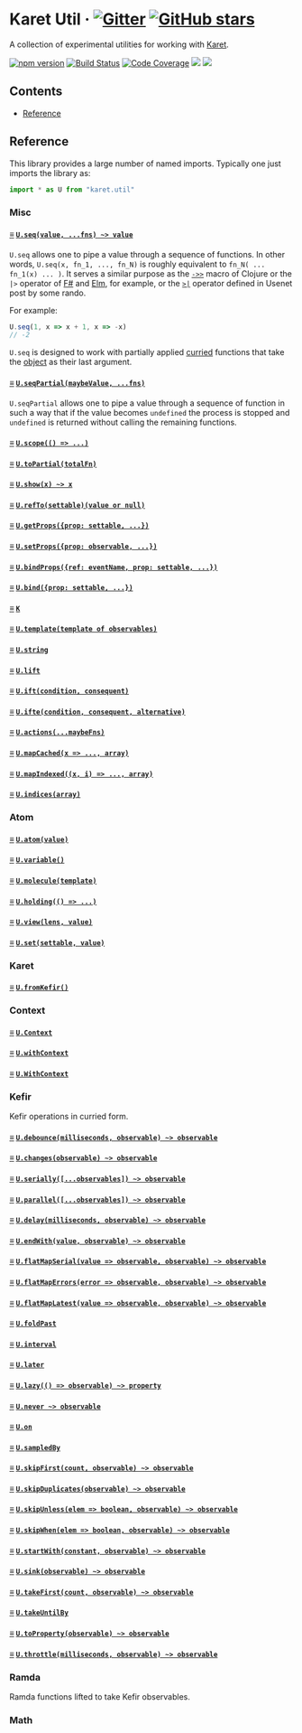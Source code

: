 # <a id="karet-util"></a> Karet Util &middot; [![Gitter](https://img.shields.io/gitter/room/calmm-js/chat.js.svg)](https://gitter.im/calmm-js/chat) [![GitHub stars](https://img.shields.io/github/stars/calmm-js/karet.util.svg?style=social)](https://github.com/calmm-js/karet.util)

A collection of experimental utilities for working with
[Karet](https://github.com/calmm-js/karet).

[![npm version](https://badge.fury.io/js/karet.util.svg)](http://badge.fury.io/js/karet.util)
[![Build Status](https://travis-ci.org/calmm-js/karet.util.svg?branch=master)](https://travis-ci.org/calmm-js/karet.util)
[![Code Coverage](https://img.shields.io/codecov/c/github/calmm-js/karet.util/master.svg)](https://codecov.io/github/calmm-js/karet.util?branch=master)
[![](https://david-dm.org/calmm-js/karet.util.svg)](https://david-dm.org/calmm-js/karet.util)
[![](https://david-dm.org/calmm-js/karet.util/dev-status.svg)](https://david-dm.org/calmm-js/karet.util?type=dev)

## Contents

* [Reference](#reference)

## Reference

This library provides a large number of named imports.  Typically one just
imports the library as:

```js
import * as U from "karet.util"
```

### Misc

#### <a id="U-seq"></a> [≡](#contents) [`U.seq(value, ...fns) ~> value`](#U-seq)

`U.seq` allows one to pipe a value through a sequence of functions.  In other
words, `U.seq(x, fn_1, ..., fn_N)` is roughly equivalent to `fn_N( ... fn_1(x)
... )`.  It serves a similar purpose as
the [`->>`](https://clojuredocs.org/clojure.core/-%3E%3E) macro of Clojure or
the `|>` operator
of
[F#](https://msdn.microsoft.com/en-us/visualfsharpdocs/conceptual/operators.%5b-h%5d-%5d%5b't1,'u%5d-function-%5bfsharp%5d) and
[Elm](http://package.elm-lang.org/packages/elm-lang/core/latest/Basics#|>), for
example, or
the
[`>|`](http://comp.lang.functional.narkive.com/zZJZg20r/a-family-of-function-application-operators-for-standard-ml) operator
defined in Usenet post by some rando.

For example:

```js
U.seq(1, x => x + 1, x => -x)
// -2
```

`U.seq` is designed to work with partially
applied [curried](https://en.wikipedia.org/wiki/Currying) functions that take
the <a href="https://en.wikipedia.org/wiki/Object_(grammar)">object</a> as their
last argument.

#### <a id="U-seqPartial"></a> [≡](#contents) [`U.seqPartial(maybeValue, ...fns)`](#U-seqPartial)

`U.seqPartial` allows one to pipe a value through a sequence of function in such
a way that if the value becomes `undefined` the process is stopped and
`undefined` is returned without calling the remaining functions.

#### <a id="U-scope"></a> [≡](#contents) [`U.scope(() => ...)`](#U-scope)

#### <a id="U-toPartial"></a> [≡](#contents) [`U.toPartial(totalFn)`](#U-toPartial)

#### <a id="U-show"></a> [≡](#contents) [`U.show(x) ~> x`](#U-show)

#### <a id="U-refTo"></a> [≡](#contents) [`U.refTo(settable)(value or null)`](#U-refTo)

#### <a id="U-getProps"></a> [≡](#contents) [`U.getProps({prop: settable, ...})`](#U-getProps)
#### <a id="U-setProps"></a> [≡](#contents) [`U.setProps({prop: observable, ...})`](#U-setProps)
#### <a id="U-bindProps"></a> [≡](#contents) [`U.bindProps({ref: eventName, prop: settable, ...})`](#U-bindProps)
#### <a id="U-bind"></a> [≡](#contents) [`U.bind({prop: settable, ...})`](#U-bind)

#### <a id="K"></a> [≡](#contents) [`K`](#K)
#### <a id="U-template"></a> [≡](#contents) [`U.template(template of observables)`](#U-template)
#### <a id="U-string"></a> [≡](#contents) [`U.string`](#U-string)
#### <a id="U-lift"></a> [≡](#contents) [`U.lift`](#U-lift)

#### <a id="U-ift"></a> [≡](#contents) [`U.ift(condition, consequent)`](#U-ift)
#### <a id="U-ifte"></a> [≡](#contents) [`U.ifte(condition, consequent, alternative)`](#U-ifte)

#### <a id="U-actions"></a> [≡](#contents) [`U.actions(...maybeFns)`](#U-actions)

#### <a id="U-mapCached"></a> [≡](#contents) [`U.mapCached(x => ..., array)`](#U-mapCached)
#### <a id="U-mapIndexed"></a> [≡](#contents) [`U.mapIndexed((x, i) => ..., array)`](#U-mapIndexed)
#### <a id="U-indices"></a> [≡](#contents) [`U.indices(array)`](#U-indices)

### Atom
#### <a id="U-atom"></a> [≡](#contents) [`U.atom(value)`](#U-atom)
#### <a id="U-variable"></a> [≡](#contents) [`U.variable()`](#U-variable)
#### <a id="U-molecule"></a> [≡](#contents) [`U.molecule(template)`](#U-molecule)
#### <a id="U-holding"></a> [≡](#contents) [`U.holding(() => ...)`](#U-holding)
#### <a id="U-view"></a> [≡](#contents) [`U.view(lens, value)`](#U-view)
#### <a id="U-set"></a> [≡](#contents) [`U.set(settable, value)`](#U-set)

### Karet
#### <a id="U-fromKefir"></a> [≡](#contents) [`U.fromKefir()`](#U-fromKefir)

### Context
#### <a id="U-Context"></a> [≡](#contents) [`U.Context`](#U-Context)
#### <a id="U-withContext"></a> [≡](#contents) [`U.withContext`](#U-withContext)
#### <a id="U-WithContext"></a> [≡](#contents) [`U.WithContext`](#U-WithContext)

### Kefir

Kefir operations in curried form.

#### <a id="U-debounce"></a> [≡](#contents) [`U.debounce(milliseconds, observable) ~> observable`](#U-debounce)
#### <a id="U-changes"></a> [≡](#contents) [`U.changes(observable) ~> observable`](#U-changes)
#### <a id="U-serially"></a> [≡](#contents) [`U.serially([...observables]) ~> observable`](#U-serially)
#### <a id="U-parallel"></a> [≡](#contents) [`U.parallel([...observables]) ~> observable`](#U-parallel)
#### <a id="U-delay"></a> [≡](#contents) [`U.delay(milliseconds, observable) ~> observable`](#U-delay)
#### <a id="U-endWith"></a> [≡](#contents) [`U.endWith(value, observable) ~> observable`](#U-endWith)
#### <a id="U-flatMapSerial"></a> [≡](#contents) [`U.flatMapSerial(value => observable, observable) ~> observable`](#U-flatMapSerial)
#### <a id="U-flatMapErrors"></a> [≡](#contents) [`U.flatMapErrors(error => observable, observable) ~> observable`](#U-flatMapErrors)
#### <a id="U-flatMapLatest"></a> [≡](#contents) [`U.flatMapLatest(value => observable, observable) ~> observable`](#U-flatMapLatest)
#### <a id="U-foldPast"></a> [≡](#contents) [`U.foldPast`](#U-foldPast)
#### <a id="U-interval"></a> [≡](#contents) [`U.interval`](#U-interval)
#### <a id="U-later"></a> [≡](#contents) [`U.later`](#U-later)
#### <a id="U-lazy"></a> [≡](#contents) [`U.lazy(() => observable) ~> property`](#U-lazy)
#### <a id="U-never"></a> [≡](#contents) [`U.never ~> observable`](#U-never)
#### <a id="U-on"></a> [≡](#contents) [`U.on`](#U-on)
#### <a id="U-sampledBy"></a> [≡](#contents) [`U.sampledBy`](#U-sampledBy)
#### <a id="U-skipFirst"></a> [≡](#contents) [`U.skipFirst(count, observable) ~> observable`](#U-skipFirst)
#### <a id="U-skipDuplicates"></a> [≡](#contents) [`U.skipDuplicates(observable) ~> observable`](#U-skipDuplicates)
#### <a id="U-skipUnless"></a> [≡](#contents) [`U.skipUnless(elem => boolean, observable) ~> observable`](#U-skipUnless)
#### <a id="U-skipWhen"></a> [≡](#contents) [`U.skipWhen(elem => boolean, observable) ~> observable`](#U-skipWhen)
#### <a id="U-startWith"></a> [≡](#contents) [`U.startWith(constant, observable) ~> observable`](#U-startWith)
#### <a id="U-sink"></a> [≡](#contents) [`U.sink(observable) ~> observable`](#U-sink)
#### <a id="U-takeFirst"></a> [≡](#contents) [`U.takeFirst(count, observable) ~> observable`](#U-takeFirst)
#### <a id="U-takeUntilBy"></a> [≡](#contents) [`U.takeUntilBy`](#U-takeUntilBy)
#### <a id="U-toProperty"></a> [≡](#contents) [`U.toProperty(observable) ~> observable`](#U-toProperty)
#### <a id="U-throttle"></a> [≡](#contents) [`U.throttle(milliseconds, observable) ~> observable`](#U-throttle)

### Ramda

Ramda functions lifted to take Kefir observables.

### Math
